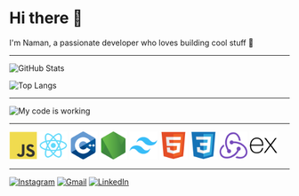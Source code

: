 <!-- Profile Heading -->
# Hi there 👋  
I'm Naman, a passionate developer who loves building cool stuff 🚀  

---

<!-- GitHub Stats -->
![GitHub Stats](https://github-readme-stats.vercel.app/api?username=Naman1821&show_icons=true&theme=radical)

<!-- Most Used Languages -->
![Top Langs](https://github-readme-stats.vercel.app/api/top-langs/?username=Naman1821&layout=compact&theme=radical)

---

<!-- Meme -->
![My code is working](https://i.imgur.com/uWZP3rY.png)

---

<!-- Skills -->
<img src="https://raw.githubusercontent.com/devicons/devicon/master/icons/javascript/javascript-original.svg" width="50"/> 
<img src="https://raw.githubusercontent.com/devicons/devicon/master/icons/react/react-original.svg" width="50"/>
<img src="https://raw.githubusercontent.com/devicons/devicon/master/icons/cplusplus/cplusplus-original.svg" width="50"/>
<img src="https://raw.githubusercontent.com/devicons/devicon/master/icons/nodejs/nodejs-original.svg" width="50"/>
<img src="https://raw.githubusercontent.com/devicons/devicon/master/icons/tailwindcss/tailwindcss-plain.svg" width="50"/>
<img src="https://raw.githubusercontent.com/devicons/devicon/master/icons/html5/html5-original.svg" width="50"/>
<img src="https://raw.githubusercontent.com/devicons/devicon/master/icons/css3/css3-original.svg" width="50"/>
<img src="https://raw.githubusercontent.com/devicons/devicon/master/icons/redux/redux-original.svg" width="50"/>
<img src="https://raw.githubusercontent.com/devicons/devicon/master/icons/express/express-original.svg" width="50"/>

---

<!-- Social Links -->
[![Instagram](https://img.shields.io/badge/Instagram-%23E4405F.svg?style=for-the-badge&logo=instagram&logoColor=white)](https://instagram.com/nmn_chawla)
[![Gmail](https://img.shields.io/badge/Gmail-D14836.svg?style=for-the-badge&logo=gmail&logoColor=white)](mailto:Namanchawla10@gmail.com)
[![LinkedIn](https://img.shields.io/badge/LinkedIn-0077B5.svg?style=for-the-badge&logo=linkedin&logoColor=white)](https://www.linkedin.com/in/naman-chawla-59b288313)
